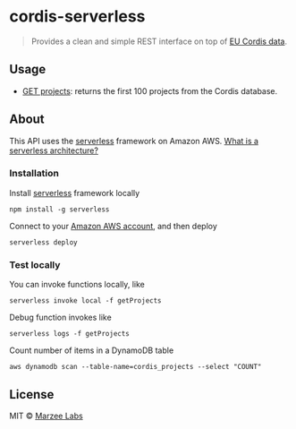 # cordis-serverless
> Provides a clean and simple REST interface on top of [EU Cordis data](http://cordis.europa.eu/projects/home_en.html).

## Usage

* [GET projects](https://fwze5fzun2.execute-api.eu-west-1.amazonaws.com/production/projects): returns the first 100 projects from the Cordis database.

## About

This API uses the [serverless](https://serverless.com) framework on Amazon AWS. [What is a serverless architecture?](http://martinfowler.com/articles/serverless.html)

### Installation

Install [serverless](https://serverless.com) framework locally

	npm install -g serverless

Connect to your [Amazon AWS account](https://serverless.com/framework/docs/providers/aws/guide/credentials/), and then deploy

	serverless deploy

### Test locally

You can invoke functions locally, like

	serverless invoke local -f getProjects

Debug function invokes like

	serverless logs -f getProjects

Count number of items in a DynamoDB table

	aws dynamodb scan --table-name=cordis_projects --select "COUNT"

## License

MIT © [Marzee Labs](http://marzeelabs.org)
